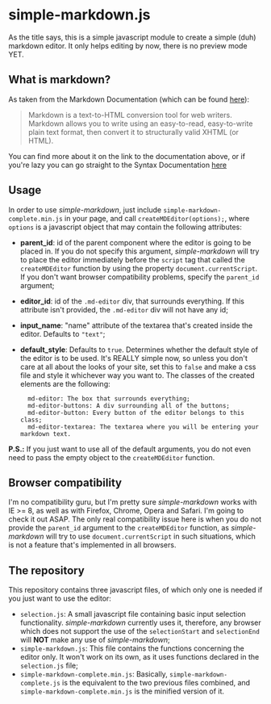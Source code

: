 # simple-markdown.js

As the title says, this is a simple javascript module to create a simple (duh) markdown editor. It only helps editing by now, there is no preview mode YET.

## What is markdown?

As taken from the Markdown Documentation (which can be found [here](http://daringfireball.net/projects/markdown/ "Markdown docs")):

> Markdown is a text-to-HTML conversion tool for web writers. Markdown allows you to write using an easy-to-read, easy-to-write plain text format, then convert it to structurally valid XHTML (or HTML).

You can find more about it on the link to the documentation above, or if you're lazy you can go straight to the Syntax Documentation [here](http://daringfireball.net/projects/markdown/syntax)

## Usage

In order to use *simple-markdown*, just include `simple-markdown-complete.min.js` in your page, and call `createMDEditor(options);`, where  `options` is a javascript object that may contain the following attributes:

- **parent_id**: id of the parent component where the editor is going to be placed in. If you do not specify this argument, *simple-markdown* will try to place the editor immediately before the `script` tag that called the `createMDEditor` function by using the property `document.currentScript`. If you don't want browser compatibility problems, specify the `parent_id` argument;
- **editor_id**: id of the `.md-editor` div, that surrounds everything. If this attribute isn't provided, the `.md-editor` div will not have any id;
- **input_name**: "name" attribute of the textarea that's created inside the editor. Defaults to `"text"`;
- **default_style**: Defaults to `true`. Determines whether the default style of the editor is to be used. It's REALLY simple now, so unless you don't care at all about the looks of your site, set this to `false` and make a css file and style it whichever way you want to. The classes of the created elements are the following:

        md-editor: The box that surrounds everything;
        md-editor-buttons: A div surrounding all of the buttons;
        md-editor-button: Every button of the editor belongs to this class;
        md-editor-textarea: The textarea where you will be entering your markdown text.

**P.S.:** If you just want to use all of the default arguments, you do not even need to pass the empty object to the `createMDEditor` function.

## Browser compatibility

I'm no compatibility guru, but I'm pretty sure *simple-markdown* works with IE >= 8, as well as with Firefox, Chrome, Opera and Safari. I'm going to check it out ASAP. The only real compatibility issue here is when you do not provide the `parent_id` argument to the `createMDEditor` function, as *simple-markdown* will try to use `document.currentScript` in such situations, which is not a feature that's implemented in all browsers. 

## The repository

This repository contains three javascript files, of which only one is needed if you just want to use the editor:

- `selection.js`: A small javascript file containing basic input selection functionality. *simple-markdown* currently uses it, therefore, any browser which does not support the use of the `selectionStart` and `selectionEnd` will **NOT** make any use of *simple-markdown*;
- `simple-markdown.js`: This file contains the functions concerning the editor only. It won't work on its own, as it uses functions declared in the `selection.js` file;
- `simple-markdown-complete.min.js`: Basically, `simple-markdown-complete.js` is the equivalent to the two previous files combined, and `simple-markdown-complete.min.js` is the minified version of it.